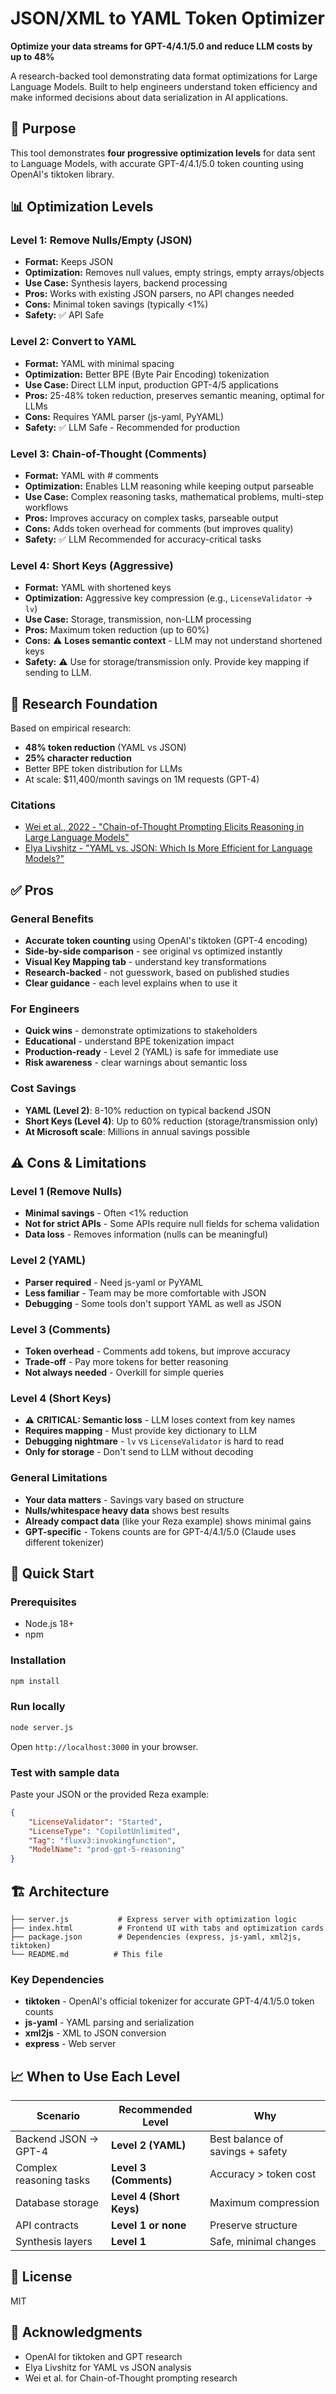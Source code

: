 # JSON/XML to YAML Token Optimizer

**Optimize your data streams for GPT-4/4.1/5.0 and reduce LLM costs by up to 48%**

A research-backed tool demonstrating data format optimizations for Large Language Models. Built to help engineers understand token efficiency and make informed decisions about data serialization in AI applications.

## 🎯 Purpose

This tool demonstrates **four progressive optimization levels** for data sent to Language Models, with accurate GPT-4/4.1/5.0 token counting using OpenAI's tiktoken library.

## 📊 Optimization Levels

### Level 1: Remove Nulls/Empty (JSON)
- **Format:** Keeps JSON
- **Optimization:** Removes null values, empty strings, empty arrays/objects
- **Use Case:** Synthesis layers, backend processing
- **Pros:** Works with existing JSON parsers, no API changes needed
- **Cons:** Minimal token savings (typically <1%)
- **Safety:** ✅ API Safe

### Level 2: Convert to YAML
- **Format:** YAML with minimal spacing
- **Optimization:** Better BPE (Byte Pair Encoding) tokenization
- **Use Case:** Direct LLM input, production GPT-4/5 applications
- **Pros:** 25-48% token reduction, preserves semantic meaning, optimal for LLMs
- **Cons:** Requires YAML parser (js-yaml, PyYAML)
- **Safety:** ✅ LLM Safe - Recommended for production

### Level 3: Chain-of-Thought (Comments)
- **Format:** YAML with # comments
- **Optimization:** Enables LLM reasoning while keeping output parseable
- **Use Case:** Complex reasoning tasks, mathematical problems, multi-step workflows
- **Pros:** Improves accuracy on complex tasks, parseable output
- **Cons:** Adds token overhead for comments (but improves quality)
- **Safety:** ✅ LLM Recommended for accuracy-critical tasks

### Level 4: Short Keys (Aggressive)
- **Format:** YAML with shortened keys
- **Optimization:** Aggressive key compression (e.g., `LicenseValidator` → `lv`)
- **Use Case:** Storage, transmission, non-LLM processing
- **Pros:** Maximum token reduction (up to 60%)
- **Cons:** ⚠️ **Loses semantic context** - LLM may not understand shortened keys
- **Safety:** ⚠️ Use for storage/transmission only. Provide key mapping if sending to LLM.

## 🔬 Research Foundation

Based on empirical research:
- **48% token reduction** (YAML vs JSON)
- **25% character reduction**
- Better BPE token distribution for LLMs
- At scale: $11,400/month savings on 1M requests (GPT-4)

### Citations
- [Wei et al., 2022 - "Chain-of-Thought Prompting Elicits Reasoning in Large Language Models"](https://arxiv.org/abs/2201.11903)
- [Elya Livshitz - "YAML vs. JSON: Which Is More Efficient for Language Models?"](https://medium.com/@elyalivshitz/yaml-vs-json-which-is-more-efficient-for-language-models-5bdc45b6a70d)

## ✅ Pros

### General Benefits
- **Accurate token counting** using OpenAI's tiktoken (GPT-4 encoding)
- **Side-by-side comparison** - see original vs optimized instantly
- **Visual Key Mapping tab** - understand key transformations
- **Research-backed** - not guesswork, based on published studies
- **Clear guidance** - each level explains when to use it

### For Engineers
- **Quick wins** - demonstrate optimizations to stakeholders
- **Educational** - understand BPE tokenization impact
- **Production-ready** - Level 2 (YAML) is safe for immediate use
- **Risk awareness** - clear warnings about semantic loss

### Cost Savings
- **YAML (Level 2)**: 8-10% reduction on typical backend JSON
- **Short Keys (Level 4)**: Up to 60% reduction (storage/transmission only)
- **At Microsoft scale**: Millions in annual savings possible

## ⚠️ Cons & Limitations

### Level 1 (Remove Nulls)
- **Minimal savings** - Often <1% reduction
- **Not for strict APIs** - Some APIs require null fields for schema validation
- **Data loss** - Removes information (nulls can be meaningful)

### Level 2 (YAML)
- **Parser required** - Need js-yaml or PyYAML
- **Less familiar** - Team may be more comfortable with JSON
- **Debugging** - Some tools don't support YAML as well as JSON

### Level 3 (Comments)
- **Token overhead** - Comments add tokens, but improve accuracy
- **Trade-off** - Pay more tokens for better reasoning
- **Not always needed** - Overkill for simple queries

### Level 4 (Short Keys)
- ⚠️ **CRITICAL: Semantic loss** - LLM loses context from key names
- **Requires mapping** - Must provide key dictionary to LLM
- **Debugging nightmare** - `lv` vs `LicenseValidator` is hard to read
- **Only for storage** - Don't send to LLM without decoding

### General Limitations
- **Your data matters** - Savings vary based on structure
- **Nulls/whitespace heavy data** shows best results
- **Already compact data** (like your Reza example) shows minimal gains
- **GPT-specific** - Tokens counts are for GPT-4/4.1/5.0 (Claude uses different tokenizer)

## 🚀 Quick Start

### Prerequisites
- Node.js 18+
- npm

### Installation
```bash
npm install
```

### Run locally
```bash
node server.js
```

Open `http://localhost:3000` in your browser.

### Test with sample data
Paste your JSON or the provided Reza example:
```json
{
    "LicenseValidator": "Started",
    "LicenseType": "CopilotUnlimited",
    "Tag": "fluxv3:invokingfunction",
    "ModelName": "prod-gpt-5-reasoning"
}
```

## 🏗️ Architecture

```
├── server.js           # Express server with optimization logic
├── index.html          # Frontend UI with tabs and optimization cards
├── package.json        # Dependencies (express, js-yaml, xml2js, tiktoken)
└── README.md          # This file
```

### Key Dependencies
- **tiktoken** - OpenAI's official tokenizer for accurate GPT-4/4.1/5.0 token counts
- **js-yaml** - YAML parsing and serialization
- **xml2js** - XML to JSON conversion
- **express** - Web server

## 📈 When to Use Each Level

| Scenario | Recommended Level | Why |
|----------|------------------|-----|
| Backend JSON → GPT-4 | **Level 2 (YAML)** | Best balance of savings + safety |
| Complex reasoning tasks | **Level 3 (Comments)** | Accuracy > token cost |
| Database storage | **Level 4 (Short Keys)** | Maximum compression |
| API contracts | **Level 1 or none** | Preserve structure |
| Synthesis layers | **Level 1** | Safe, minimal changes |

## 📝 License

MIT

## 🙏 Acknowledgments

- OpenAI for tiktoken and GPT research
- Elya Livshitz for YAML vs JSON analysis
- Wei et al. for Chain-of-Thought prompting research
